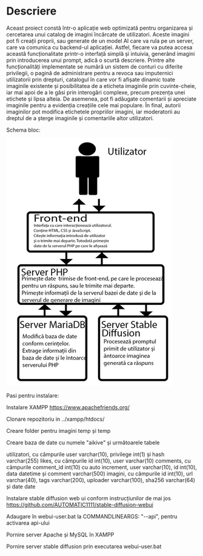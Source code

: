 # Descriere

Aceast proiect constă într-o aplicație web optimizată pentru organizarea și cercetarea unui catalog de imagini încărcate de utilizatori. Aceste imagini pot fi creații proprii, sau generate de un model AI care va rula pe un server, care va comunica cu backend-ul aplicației. Astfel, fiecare va putea accesa această funcționalitate printr-o interfață simplă și intuivia, generând imagini prin introducerea unui prompt, adică o scurtă descriere. Printre alte funcționalități implementate se numără un sistem de conturi cu diferite privilegii, o pagină de administrare pentru a revoca sau imputernici utilizatorii prin drepturi, catalogul în care vor fi afișate dinamic toate imaginile existente și posibilitatea de a eticheta imaginile prin cuvinte-cheie, iar mai apoi de a le găsi prin interogări complexe, precum prezența unei etichete și lipsa alteia. De asemenea, pot fi adăugate comentarii și apreciate imaginile pentru a evidenția creațiile cele mai populare. În final, autorii imaginilor pot modifica etichetele propriilor imagini, iar moderatorii au dreptul de a șterge imaginile și comentariile altor utilizatori.

Schema bloc:

![image](https://github.com/alexmru/galerie_licenta/blob/main/bloc.jpg)


Pasi pentru instalare:


Instalare XAMPP
https://www.apachefriends.org/


Clonare repozitoriu in ../xampp/htdocs/


Creare folder pentru imagini temp și temp


Creare baza de date cu numele "aikive" și următoarele tabele



utilizatori, cu câmpurile user varchar(10), privilege int(1) și hash varchar(255)
likes, cu câmpurile id int(10), user varchar(10)
comments, cu câmpurile comment_id int(10) cu auto increment, user varchar(10), id int(10), data datetime și comment varchar(500)
imagini, cu câmpurile id int(10), url varchar(40), tags varchar(200), uploader varchar(100), sha256 varchar(64) și date date



Instalare stable diffusion web ui conform instrucțiunilor de mai jos
https://github.com/AUTOMATIC1111/stable-diffusion-webui


Adaugare în webui-user.bat la COMMANDLINEARGS: "--api", pentru activarea api-ului


Pornire server Apache și MySQL în XAMPP


Pornire server stable diffusion prin executarea webui-user.bat

